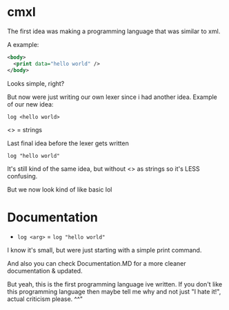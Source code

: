 # cmxl
The first idea was making a programming language that was similar to xml.

A example:
```xml
<body>
  <print data="hello world" />
</body>
```
Looks simple, right?

But now were just writing our own lexer since i had another idea.
Example of our new idea:
```
log <hello world>
```

<> = strings 

Last final idea before the lexer gets written 

```
log "hello world"
```

It's still kind of the same idea, but without <> as strings so it's LESS confusing.

But we now look kind of like basic lol

Documentation
==============
* `log <arg>` = `log "hello world"`

I know it's small, but were just starting with a simple print command.

And also you can check Documentation.MD for a more cleaner documentation & updated.

But yeah, this is the first programming language ive written. If you don't like this programming language then maybe tell me why and not just "I hate it!", actual criticism please. ^^"
